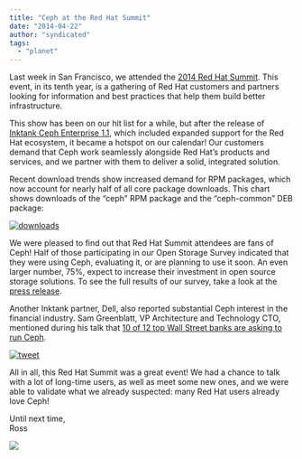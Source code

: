```yaml
---
title: "Ceph at the Red Hat Summit"
date: "2014-04-22"
author: "syndicated"
tags: 
  - "planet"
---
```


Last week in San Francisco, we attended the [2014 Red Hat Summit](http://www.redhat.com/summit/). This event, in its tenth year, is a gathering of Red Hat customers and partners looking for information and best practices that help them build better infrastructure.

This show has been on our hit list for a while, but after the release of [Inktank Ceph Enterprise 1.1](http://www.inktank.com/partners/ceph-at-the-red-hat-summit/#), which included expanded support for the Red Hat ecosystem, it became a hotspot on our calendar! Our customers demand that Ceph work seamlessly alongside Red Hat’s products and services, and we partner with them to deliver a solid, integrated solution.

Recent download trends show increased demand for RPM packages, which now account for nearly half of all core package downloads. This chart shows downloads of the “ceph” RPM package and the “ceph-common” DEB package:

[![downloads](images/downloads-1024x509.png)](http://www.inktank.com/wp-content/uploads/2014/04/downloads.png "Ceph at the Red Hat Summit")

We were pleased to find out that Red Hat Summit attendees are fans of Ceph! Half of those participating in our Open Storage Survey indicated that they were using Ceph, evaluating it, or are planning to use it soon. An even larger number, 75%, expect to increase their investment in open source storage solutions. To see the full results of our survey, take a look at the [press release](http://www.inktank.com/news-events/new/red-hat-summit-survey-62-percent-using-open-source-storage-solutions/).

Another Inktank partner, Dell, also reported substantial Ceph interest in the financial industry. Sam Greenblatt, VP Architecture and Technology CTO, mentioned during his talk that [10 of 12 top Wall Street banks are asking to run Ceph](https://twitter.com/cote/status/456478984545390592).

[![tweet](images/tweet.png)](https://twitter.com/cote/status/456478984545390592)

All in all, this Red Hat Summit was a great event! We had a chance to talk with a lot of long-time users, as well as meet some new ones, and we were able to validate what we already suspected: many Red Hat users already love Ceph!

Until next time,  
Ross

![](http://track.hubspot.com/__ptq.gif?a=265024&k=14&bu=http%3A%2F%2Fwww.inktank.com&r=http%3A%2F%2Fwww.inktank.com%2Fpartners%2Fceph-at-the-red-hat-summit%2F&bvt=rss&p=wordpress)
